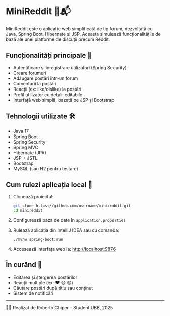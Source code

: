 

 # MiniReddit 🧵📬
 
 MiniReddit este o aplicație web simplificată de tip forum, dezvoltată cu Java, Spring Boot, Hibernate și JSP. Aceasta simulează funcționalitățile de bază ale unei platforme de discuții precum Reddit.
 
 ## Funcționalități principale 🚀
 
 - Autentificare și înregistrare utilizatori (Spring Security)
 - Creare forumuri
 - Adăugare postări într-un forum
 - Comentarii la postări
 - Reacții (ex: like/dislike) la postări
 - Profil utilizator cu detalii editabile
 - Interfață web simplă, bazată pe JSP și Bootstrap
 
 ## Tehnologii utilizate 🛠️
 
 - Java 17
 - Spring Boot
 - Spring Security
 - Spring MVC
 - Hibernate (JPA)
 - JSP + JSTL
 - Bootstrap
 - MySQL (sau H2 pentru testare)
 
 ## Cum rulezi aplicația local 🔧
 
 1. Clonează proiectul:
    ```bash
    git clone https://github.com/username/minireddit.git
    cd minireddit
    ```
 
 2. Configurează baza de date în `application.properties`
 
 3. Rulează aplicația din IntelliJ IDEA sau cu comanda:
    ```bash
    ./mvnw spring-boot:run
    ```
 
 4. Accesează interfața web la: [http://localhost:9876](http://localhost:9876)
 
 ## În curând 🧪
 
 - Editarea și ștergerea postărilor
 - Reacții multiple (ex: ❤️ 😄 😠)
 - Căutare postări după titlu sau conținut
 - Sistem de notificări
 
 ---
 
 👨‍💻 Realizat de Roberto Chiper – Student UBB, 2025